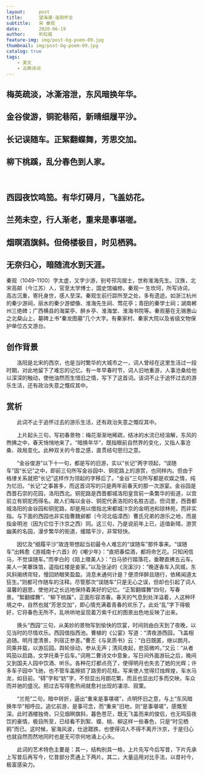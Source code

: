 ```yaml
---
layout:     post
title:      望海潮·洛阳怀古
subtitle:   宋 秦观
date:       2020-06-19
author:     听松阁
feature-img: img/post-bg-poem-09.jpg
thumbnail: img/post-bg-poem-09.jpg
catalog: true
tags:
    - 美文
    - 古典诗词
---
```


## 梅英疏淡，冰澌溶泄，东风暗换年华。
## 金谷俊游，铜驼巷陌，新晴细履平沙。
## 长记误随车。正絮翻蝶舞，芳思交加。
## 柳下桃蹊，乱分春色到人家。
&nbsp;
## 西园夜饮鸣笳。有华灯碍月，飞盖妨花。
## 兰苑未空，行人渐老，重来是事堪嗟。
## 烟暝酒旗斜。但倚楼极目，时见栖鸦。
## 无奈归心，暗随流水到天涯。



秦观（1049-1100）字太虚，又字少游，别号邗沟居士，世称淮海先生。汉族，北宋高邮（今江苏）人，官至太学博士，国史馆编修。秦观一 生坎坷，所写诗词，高古沉重，寄托身世，感人至深。秦观生前行踪所至之处，多有遗迹。如浙江杭州的秦少游祠，丽水的秦少游塑像、淮海先生祠、莺花亭；青田的秦学士祠；湖南郴州三绝碑；广西横县的海棠亭、醉乡亭、淮海堂、淮海书院等。秦观墓在无锡惠山之北粲山上，墓碑上书“秦龙图墓”几个大字。有秦家村、秦家大院以及省级文物保护单位古文游台。



## 创作背景

　　洛阳是北宋的西京，也是当时繁华的大城市之一，词人曾经在这里生活过一段时期，对此地留下了难忘的记忆。有一年早春时节，词人旧地重游，人事沧桑给他以深深的触动，使他油然而生惜旧之情，写下了这首词。该词不止于追怀过去的游乐生活，还有政治失意之慨叹其中。 



## 赏析

　　此词不止于追怀过去的游乐生活，还有政治失意之慨叹其中。

　　上片起头三句，写初春景物：梅花渐渐地稀疏，结冰的水流已经溶解，东风的煦拂之中，春天悄悄地来了。“暗换年华”，既指眼前自然界的变化，又指人事沧桑、政局变化。此种双关的今昔之感，直贯结句思归之意。

　　“金谷俊游”以下十一句，都是写的旧游，实以“长记”两字领起，“误随车”固“长记”之中，即前三句所写金谷园中、铜驼路上的游赏，也同样内。但由于格律关系就把“长记”这样作为领起的字移后了。“金谷”三句所写都是欢娱之情，纯为忆旧。“长记”之事甚多，而这首词写的只是两年前春天的那一次游宴。金谷园是西晋石崇的花园，洛阳西北。铜驼路是西晋都城洛阳皇宫前一条繁华的街道，以宫前立有铜驼而得名。故人们每以金谷、铜驼代表洛阳的名胜古迹。但词里，西晋都城洛阳的金谷园和铜驼路，却是用以借指北宋都城汴京的金明池和琼林苑，而非实指。与下面的西园也非实指曹魏邺都（今河北临漳西）曹氏兄弟的游乐之地，而是指金明池（因为它位于汴京之西）同。这三句，乃是说前年上已，适值新晴，游赏幽美的名园，漫步繁华的街道，缓踏平沙，非常轻快。

　　因忆及“细履平沙”故连带想起当初最令人难忘的“误随车”那件事来。“误随车”出韩愈《游城南十六首》的《嘲少年》：“直把春偿酒，都将命乞花。只知闲信马，不觉误随车。”而李白的《陌上赠美人》：“白马骄行踏落花，垂鞭直拂五云车。美人一笑搴珠箔，遥指红楼是妾家。”以及张泌的《浣溪沙》：“晚逐香车入凤城，东风斜揭绣帘轻，慢回娇眼笑盈盈。消息未通何计是？便须佯醉且随行，依稀闻道太狂生。”则都可作随车的注释。尽管那次“误随车”只是无心之误，但却也引起了词人温馨的遐思，使他对之长远地保持着美好的记忆。“正絮翻蝶舞”四句，写春景。“絮翻蝶舞”、“柳下桃蹊”，正面形容浓春。春天的气息到处洋溢着，人这种环境之中，自然也就“芳思交加”，即心情充满着青春的欢乐了。此处“乱”字下得极好，它将春色无所不，乱哄哄地呈现着万紫千红的图景出色地反映了出来。

　　换头“西园”三句，从美妙的景物写到愉快的饮宴，时间则由白天到了夜晚，以见当时的尽情欢乐。西园借指西池。曹植的《公宴》写道：“清夜游西园，飞盖相追随。明月澄清景，列宿正参差。”曹丕《与吴质书》云：“白日既匿，继以朗月。同乘并载，以游后园。舆轮徐动，参从无声；清风夜起，悲笳微吟。”又云：“从者鸣笳以启路，文学托乘于后车。”词用二曹诗文中意象，写日间外面游玩之后，晚间又到国夫人园中饮酒、听乐。各种花灯都点亮了，使得明月也失去了她的光辉；许多车子园中飞驰，也不管车盖擦损了路旁的花枝。写来使人觉得灯烛辉煌，车水马龙，如目前。“碍”字和“妨”字，不但显出月朗花繁，而且也显出灯多而交映，车众而并驰的盛况。把过去写得愈热闹就愈衬出现的凄凉、寂寞。

　　“兰苑”二句，暗中转折，逼出“重来是事堪嗟”，点明怀旧之意，与上“东风暗换年华”相呼应。追忆前游，是事可念，而“重来”旧地，则“是事堪嗟”，感慨至深。此时酒楼独倚，只见烟暝旗斜，暮色苍茫，既无飞盖而来的俊侣，也无鸣笳夜饮的豪情，极目所至，已经看不到絮、蝶、桃、柳这样一些春色，只是“时见栖鸦”而已。这时候，宦海风波，仕途蹉跌，也使得词人不得不离开汴京，于是归心也就自然而然地同时也是无可奈何地涌上心头。

　　此词的艺术特色主要是：其一，结构别具一格，上片先写今后写昔，下片先承上写昔后再写今，忆昔部分贯通上下两片。其二，大量运用对比手法，以昔衬今，极富感染力。
